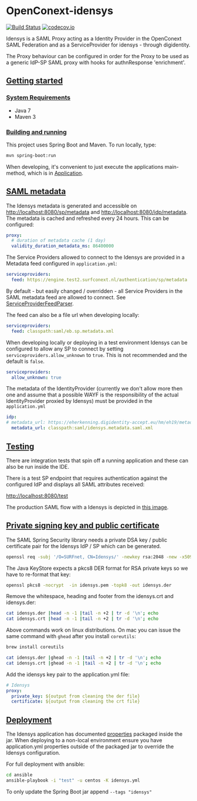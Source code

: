 # OpenConext-idensys

[![Build Status](https://travis-ci.org/OpenConext/OpenConext-idensys.svg)](https://travis-ci.org/OpenConext/OpenConext-idensys)
[![codecov.io](https://codecov.io/gh/OpenConext/OpenConext-idensys/coverage.svg)](https://codecov.io/gh/OpenConext/OpenConext-idensys)

Idensys is a SAML Proxy acting as a Identity Provider in the OpenConext SAML Federation and as a ServiceProvider for idensys - through
digidentity.

The Proxy behaviour can be configured in order for the Proxy to be used as a generic IdP-SP SAML proxy with hooks
for authnResponse 'enrichment'.

## [Getting started](#getting-started)

### [System Requirements](#system-requirements)

- Java 7
- Maven 3

### [Building and running](#building-and-running)

This project uses Spring Boot and Maven. To run locally, type:

```bash
mvn spring-boot:run
```

When developing, it's convenient to just execute the applications main-method, which is in [Application](src/main/java/idensys/Application.java).

## [SAML metadata](#saml-metadata)

The Idensys metadata is generated and accessible on [http://localhost:8080/sp/metadata](http://localhost:8080/sp/metadata)
and [http://localhost:8080/idp/metadata](http://localhost:8080/idp/metadata). The metadata is cached and refreshed every 24 hours. This
can be configured:

```yml
proxy:
  # duration of metadata cache (1 day)
  validity_duration_metadata_ms: 86400000
```

The Service Providers allowed to connect to the Idensys are provided in a Metadata feed configured in ```application.yml```:

```yml
serviceproviders:
  feed: https://engine.test2.surfconext.nl/authentication/sp/metadata
```
By default - but easily changed / overridden - all Service Providers in the SAML metadata feed
are allowed to connect. See [ServiceProviderFeedParser](src/main/java/idensys/saml/ServiceProviderFeedParser.java).

The feed can also be a file url when developing locally:

```yml
serviceproviders:
  feed: classpath:saml/eb.sp.metadata.xml
```

When developing locally or deploying in a test environment Idensys can be configured to allow any SP to connect by
setting `serviceproviders.allow_unknown` to `true`. This is not recommended and the default is `false`.

```yml
serviceproviders:
  allow_unknown: true
```

The metadata of the IdentityProvider (currently we don't allow more then one and assume that a possible WAYF is the
responsibility of the actual IdentityProvider proxied by Idensys) must be provided in the ```application.yml```

```yml
idp:
# metadata_url: https://eherkenning.digidentity-accept.eu/hm/eh19/metadata
  metadata_url: classpath:saml/idensys.metadata.saml.xml
```

## [Testing](#testing)
There are integration tests that spin off a running application and these can also be run inside the IDE.

There is a test SP endpoint that requires authentication against the configured IdP and displays all SAML attributes received:

[http://localhost:8080/test](http://localhost:8080/test)

The production SAML flow with a Idensys is depicted in [this image](src/main/resources/static/images/idensys.001.jpeg).

## [Private signing key and public certificate](#signing-keys)

The SAML Spring Security library needs a private DSA key / public certificate pair for the Idensys IdP / SP which can be generated.

```bash
openssl req -subj '/O=SURFnet, CN=Idensys/' -newkey rsa:2048 -new -x509 -days 3652 -nodes -out idensys.crt -keyout idensys.pem
```

The Java KeyStore expects a pkcs8 DER format for RSA private keys so we have to re-format that key:

```bash
openssl pkcs8 -nocrypt  -in idensys.pem -topk8 -out idensys.der
```
 
Remove the whitespace, heading and footer from the idensys.crt and idensys.der:

```bash
cat idensys.der |head -n -1 |tail -n +2 | tr -d '\n'; echo
cat idensys.crt |head -n -1 |tail -n +2 | tr -d '\n'; echo
```

Above commands work on linux distributions. On mac you can issue the same command with `ghead` after you install `coreutils`:

```bash
brew install coreutils

cat idensys.der |ghead -n -1 |tail -n +2 | tr -d '\n'; echo
cat idensys.crt |ghead -n -1 |tail -n +2 | tr -d '\n'; echo
```

Add the idensys key pair to the application.yml file:

```yml
# Idensys
proxy:
  private_key: ${output from cleaning the der file}
  certificate: ${output from cleaning the crt file}
```

## [Deployment](#deployment)
The Idensys application has documented [properties](src/main/resources/application.yml) packaged inside the jar. When deploying
to a non-local environment ensure you have application.yml properties outside of the packaged jar to override
the Idensys configuration.

For full deployment with ansible:

```bash
cd ansible
ansible-playbook -i "test" -u centos -K idensys.yml
```

To only update the Spring Boot jar append `--tags "idensys"`
